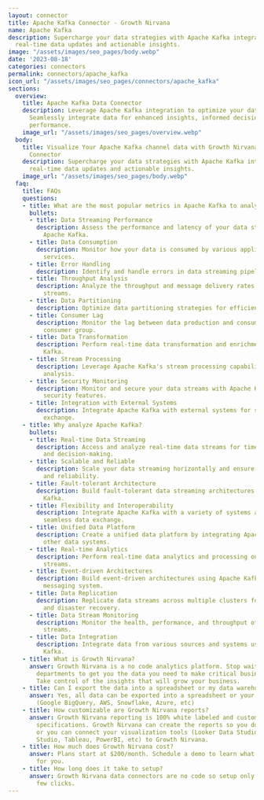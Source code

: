 ```yaml
---
layout: connector
title: Apache Kafka Connector - Growth Nirvana
name: Apache Kafka
description: Supercharge your data strategies with Apache Kafka integration, unlocking
  real-time data updates and actionable insights.
image: "/assets/images/seo_pages/body.webp"
date: '2023-08-18'
categories: connectors
permalink: connectors/apache_kafka
icon_url: "/assets/images/seo_pages/connectors/apache_kafka"
sections:
  overview:
    title: Apache Kafka Data Connector
    description: Leverage Apache Kafka integration to optimize your data streaming.
      Seamlessly integrate data for enhanced insights, informed decisions, and improved
      performance.
    image_url: "/assets/images/seo_pages/overview.webp"
  body:
    title: Visualize Your Apache Kafka channel data with Growth Nirvana's Apache Kafka
      Connector
    description: Supercharge your data strategies with Apache Kafka integration, unlocking
      real-time data updates and actionable insights.
    image_url: "/assets/images/seo_pages/body.webp"
  faq:
    title: FAQs
    questions:
    - title: What are the most popular metrics in Apache Kafka to analyze?
      bullets:
      - title: Data Streaming Performance
        description: Assess the performance and latency of your data streaming using
          Apache Kafka.
      - title: Data Consumption
        description: Monitor how your data is consumed by various applications and
          services.
      - title: Error Handling
        description: Identify and handle errors in data streaming pipelines effectively.
      - title: Throughput Analysis
        description: Analyze the throughput and message delivery rates of your data
          streams.
      - title: Data Partitioning
        description: Optimize data partitioning strategies for efficient stream processing.
      - title: Consumer Lag
        description: Monitor the lag between data production and consumption for each
          consumer group.
      - title: Data Transformation
        description: Perform real-time data transformation and enrichment using Apache
          Kafka.
      - title: Stream Processing
        description: Leverage Apache Kafka's stream processing capabilities for data
          analysis.
      - title: Security Monitoring
        description: Monitor and secure your data streams with Apache Kafka's built-in
          security features.
      - title: Integration with External Systems
        description: Integrate Apache Kafka with external systems for seamless data
          exchange.
    - title: Why analyze Apache Kafka?
      bullets:
      - title: Real-time Data Streaming
        description: Access and analyze real-time data streams for timely actions
          and decision-making.
      - title: Scalable and Reliable
        description: Scale your data streaming horizontally and ensure high availability
          and reliability.
      - title: Fault-tolerant Architecture
        description: Build fault-tolerant data streaming architectures with Apache
          Kafka.
      - title: Flexibility and Interoperability
        description: Integrate Apache Kafka with a variety of systems and tools for
          seamless data exchange.
      - title: Unified Data Platform
        description: Create a unified data platform by integrating Apache Kafka with
          other data systems.
      - title: Real-time Analytics
        description: Perform real-time data analytics and processing on your data
          streams.
      - title: Event-driven Architectures
        description: Build event-driven architectures using Apache Kafka as a central
          messaging system.
      - title: Data Replication
        description: Replicate data streams across multiple clusters for redundancy
          and disaster recovery.
      - title: Data Stream Monitoring
        description: Monitor the health, performance, and throughput of your data
          streams.
      - title: Data Integration
        description: Integrate data from various sources and systems using Apache
          Kafka.
    - title: What is Growth Nirvana?
      answer: Growth Nirvana is a no code analytics platform. Stop waiting for other
        departments to get you the data you need to make critical business decisions.
        Take control of the insights that will grow your business.
    - title: Can I export the data into a spreadsheet or my data warehouse?
      answer: Yes, all data can be exported into a spreadsheet or your data warehouse
        (Google BigQuery, AWS, Snowflake, Azure, etc)
    - title: How customizable are Growth Nirvana reports?
      answer: Growth Nirvana reporting is 100% white labeled and customized to your
        specifications. Growth Nirvana can create the reports so you don’t have to
        or you can connect your visualization tools (Looker Data Studio/Google Data
        Studio, Tableau, PowerBI, etc) to Growth Nirvana.
    - title: How much does Growth Nirvana cost?
      answer: Plans start at $200/month. Schedule a demo to learn what plan is best
        for you.
    - title: How long does it take to setup?
      answer: Growth Nirvana data connectors are no code so setup only requires a
        few clicks.
---
```

